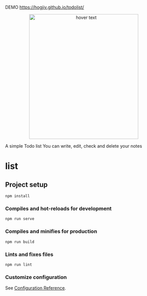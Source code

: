 DEMO
 https://hogjiv.github.io/todolist/
<p align="center">
  <img src="demo2" width="350" height="400" title="hover text">
  
</p>


A simple Todo list
You can write, edit, check and delete your notes 
# list

## Project setup
```
npm install
```

### Compiles and hot-reloads for development
```
npm run serve
```

### Compiles and minifies for production
```
npm run build
```

### Lints and fixes files
```
npm run lint
```

### Customize configuration
See [Configuration Reference](https://cli.vuejs.org/config/).
